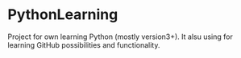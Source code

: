 # PythonLearning
Project for own learning Python (mostly version3+). It alsu using for learning GitHub possibilities and functionality.
